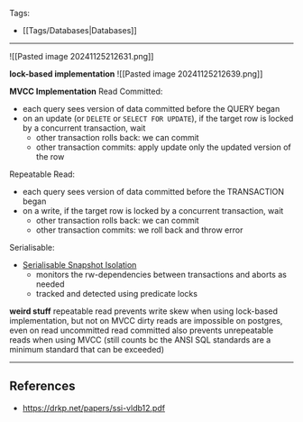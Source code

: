Tags:
- [[Tags/Databases|Databases]]
---
![[Pasted image 20241125212631.png]]

**lock-based implementation**
![[Pasted image 20241125212639.png]]

**MVCC Implementation**
Read Committed:
- each query sees version of data committed before the QUERY began
- on an update (or `DELETE` or `SELECT FOR UPDATE`), if the target row is locked by a concurrent transaction, wait
	- other transaction rolls back: we can commit
	- other transaction commits: apply update only the updated version of the row 

Repeatable Read:
- each query sees version of data committed before the TRANSACTION began
- on a write, if the target row is locked by a concurrent transaction, wait
	- other transaction rolls back: we can commit
	- other transaction commits: we roll back and throw error

Serialisable:
- [Serialisable Snapshot Isolation](https://drkp.net/papers/ssi-vldb12.pdf)
	- monitors the rw-dependencies between transactions and aborts as needed
	- tracked and detected using predicate locks

**weird stuff**
repeatable read prevents write skew when using lock-based implementation, but not on MVCC
dirty reads are impossible on postgres, even on read uncommitted
read committed also prevents unrepeatable reads when using MVCC (still counts bc the ANSI SQL standards are a minimum standard that can be exceeded)

---
## References
- https://drkp.net/papers/ssi-vldb12.pdf 
